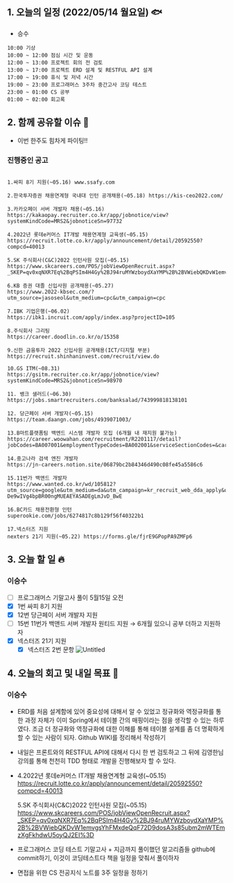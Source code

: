 ## 1. 오늘의 일정 (2022/05/14 월요일) 🐟

- 승수

```
10:00 기상
10:00 ~ 12:00 점심 시간 및 운동
12:00 ~ 13:00 프로젝트 회의 전 검토
13:00 ~ 17:00 프로젝트 ERD 설계 및 RESTFUL API 설계
17:00 ~ 19:00 휴식 및 저녁 시간
19:00 ~ 23:00 프로그래머스 3주차 중간고사 코딩 테스트
23:00 ~ 01:00 CS 공부
01:00 ~ 02:00 회고록
```

## 2. 함께 공유할 이슈 💌

- 이번 한주도 힘차게 파이팅!!

### 진행중인 공고

```

1.싸피 8기 지원(~05.16) www.ssafy.com

2.한국투자증권 채용연계형 국내대 인턴 공개채용(~05.18) https://kis-ceo2022.com/

3.카카오페이 서버 개발자 채용(~05.16) https://kakaopay.recruiter.co.kr/app/jobnotice/view?systemKindCode=MRS2&jobnoticeSn=97732

4.2022년 롯데e커머스 IT개발 채용연계형 교육생(~05.15)
https://recruit.lotte.co.kr/apply/announcement/detail/20592550?compcd=40013

5.SK 주식회사(C&C)2022 인턴사원 모집(~05.15)
https://www.skcareers.com/POS/jobViewOpenRecruit.aspx?_SKEP=qv0xqNXR7Eq%2BqPSIm4H4Gy%2BJ94ruMYWzboydXaYMP%2B%2BVWiebQKDvW1emvgsYhFMxdeQqF72D9dosA3s85ubm2mWTEmzXgFkhdwU5oyQJ2EI%3D

6.KB 증권 대졸 신입사원 공개채용(~05.27)
https://www.2022-kbsec.com/?utm_source=jasoseol&utm_medium=cpc&utm_campaign=cpc

7.IBK 기업은행(~06.02)
https://ibk1.incruit.com/apply/index.asp?projectID=105

8.주식회사 그리팅
https://career.doodlin.co.kr/o/15358

9.신한 금융투자 2022 신입사원 공개채용(ICT/디지털 부분)
https://recruit.shinhaninvest.com/recruit/view.do

10.GS ITM(~08.31)
https://gsitm.recruiter.co.kr/app/jobnotice/view?systemKindCode=MRS2&jobnoticeSn=98970

11. 뱅크 샐러드(~06.30)
https://jobs.smartrecruiters.com/banksalad/743999818138101

12. 당근페이 서버 개발자(~05.15)
https://team.daangn.com/jobs/4939071003/

13.B마트플랫폼팀 백엔드 시스템 개발자 모집 (6개월 내 재지원 불가능)
https://career.woowahan.com/recruitment/R2201117/detail?jobCodes=BA007001&employmentTypeCodes=BA002001&serviceSectionCodes=&careerPeriod=1~1&keyword=&category=jobGroupCodes%3ABA005001

14.중고나라 검색 엔진 개발자
https://jn-careers.notion.site/06879bc2b84346d490c08fe45a5586c6

15.11번가 백앤드 개발자
https://www.wanted.co.kr/wd/105812?utm_source=google&utm_medium=da&utm_campaign=kr_recruit_web_dda_apply&utm_content=dda_feed&gclid=EAIaIQobChMI4vOTy-De9wIVg4bpBR00ngMUEAEYASADEgLmJvD_BwE

16.BC카드 채용전환형 인턴
superookie.com/jobs/6274817c8b129f56f40322b1

17.넥스터즈 지원
nexters 21기 지원(~05.22) https://forms.gle/fjrE9GPopPA9ZMFp6
```

## 3. 오늘 할 일 🔥

### 이승수

- [ ] 프로그래머스 기말고사 풀이 5월15일 오전
- [x] 1번 싸피 8기 지원
- [x] 12번 당근페이 서버 개발자 지원
- [ ] 15번 11번가 백앤드 서버 개발자 원티드 지원 → 6개월 있으니 공부 더하고 지원하자
- [x] 넥스터즈 21기 지원
  - [x] 넥스터즈 2번 문항
  ![Untitled](https://s3-us-west-2.amazonaws.com/secure.notion-static.com/4fb5a8b9-e1ea-4ae5-9588-f000a7ce9a8d/Untitled.png)

## 4. 오늘의 회고 및 내일 목표 🎈

### 이승수

- ERD를 처음 설계함에 있어 중요성에 대해서 알 수 있었고 정규화와 역정규화를 통한 과정 자체가 이미 Spring에서 테이블 간의 매핑이라는 점을 생각할 수 있는 하루였다.
  조금 더 정규화와 역정규화에 대한 이해를 통해 테이블 설계를 좀 더 명확하게 할 수 있는 사람이 되자.
      Github WIKI를 정리해서 작성하기
- 내일은 프론트와의 RESTFUL API에 대해서 다시 한 번 검토하고 그 뒤에
  김영한님 강의를 통해 천천히 TDD 형태로 개발을 진행해보자 할 수 있다.
- 4.2022년 롯데e커머스 IT개발 채용연계형 교육생(~05.15)
  https://recruit.lotte.co.kr/apply/announcement/detail/20592550?compcd=40013

  5.SK 주식회사(C&C)2022 인턴사원 모집(~05.15)
  https://www.skcareers.com/POS/jobViewOpenRecruit.aspx?_SKEP=qv0xqNXR7Eq%2BqPSIm4H4Gy%2BJ94ruMYWzboydXaYMP%2B%2BVWiebQKDvW1emvgsYhFMxdeQqF72D9dosA3s85ubm2mWTEmzXgFkhdwU5oyQJ2EI%3D

- 프로그래머스 코딩 테스트 기말고사 + 지금까지 풀이했던 알고리즘들 github에 commit하기, 이것이 코딩테스트다 책을 일정을 맞춰서 풀이하자
- 면접을 위한 CS 전공지식 노트를 3주 일정을 정하기
